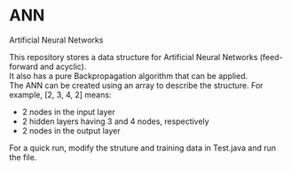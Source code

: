 # ANN
Artificial Neural Networks

This repository stores a data structure for Artificial Neural Networks (feed-forward and acyclic).  
It also has a pure Backpropagation algorithm that can be applied.  
The ANN can be created using an array to describe the structure. For example, [2, 3, 4, 2] means:
  - 2 nodes in the input layer
  - 2 hidden layers having 3 and 4 nodes, respectively
  - 2 nodes in the output layer
  
For a quick run, modify the struture and training data in Test.java and run the file.
